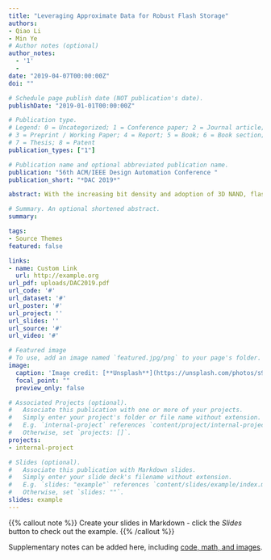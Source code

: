 ```yaml
---
title: "Leveraging Approximate Data for Robust Flash Storage"
authors:
- Qiao Li
- Min Ye
# Author notes (optional)
author_notes:
  - '1'
  - 
date: "2019-04-07T00:00:00Z"
doi: ""

# Schedule page publish date (NOT publication's date).
publishDate: "2019-01-01T00:00:00Z"

# Publication type.
# Legend: 0 = Uncategorized; 1 = Conference paper; 2 = Journal article;
# 3 = Preprint / Working Paper; 4 = Report; 5 = Book; 6 = Book section;
# 7 = Thesis; 8 = Patent
publication_types: ["1"]

# Publication name and optional abbreviated publication name.
publication: "56th ACM/IEEE Design Automation Conference "
publication_short: "*DAC 2019*"

abstract: With the increasing bit density and adoption of 3D NAND, flash memory suffers from increased errors. To address the issue, flash devices adopt error correction codes (ECC) with strong error correction capability, like low-density parity-check (LDPC) code, to correct errors. The drawback of LDPC is that, to correct data with a high raw bit error rate (RBER), read latency will be amplified. This work proposes to address this issue with the assistance of approximate data. First, studies have been conducted and show there are ample amount of approximate data available in flash storage. Second, a novel data organization is proposed to fortify the reliability of regular data by leaving approximate data unprotected. Finally, a new data allocation strategy and modified garbage collection scheme are presented to complete the design. The experimental results show that the proposed approach can improve read performance by 30% on average comparing to current techniques.

# Summary. An optional shortened abstract.
summary: 

tags:
- Source Themes
featured: false

links:
- name: Custom Link
  url: http://example.org
url_pdf: uploads/DAC2019.pdf
url_code: '#'
url_dataset: '#'
url_poster: '#'
url_project: ''
url_slides: ''
url_source: '#'
url_video: '#'

# Featured image
# To use, add an image named `featured.jpg/png` to your page's folder. 
image:
  caption: 'Image credit: [**Unsplash**](https://unsplash.com/photos/s9CC2SKySJM)'
  focal_point: ""
  preview_only: false

# Associated Projects (optional).
#   Associate this publication with one or more of your projects.
#   Simply enter your project's folder or file name without extension.
#   E.g. `internal-project` references `content/project/internal-project/index.md`.
#   Otherwise, set `projects: []`.
projects:
- internal-project

# Slides (optional).
#   Associate this publication with Markdown slides.
#   Simply enter your slide deck's filename without extension.
#   E.g. `slides: "example"` references `content/slides/example/index.md`.
#   Otherwise, set `slides: ""`.
slides: example
---
```


{{% callout note %}}
Create your slides in Markdown - click the *Slides* button to check out the example.
{{% /callout %}}

Supplementary notes can be added here, including [code, math, and images](https://wowchemy.com/docs/writing-markdown-latex/).
